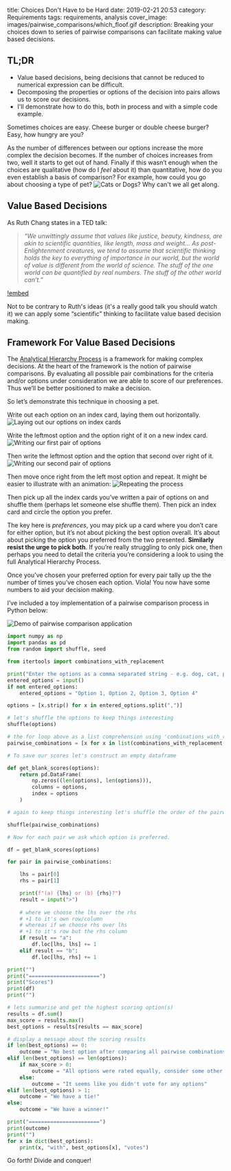 title: Choices Don't Have to be Hard
date: 2019-02-21 20:53
category: Requirements
tags: requirements, analysis
cover_image: images/pairwise_comparisons/which_floof.gif
description: Breaking your choices down to series of pairwise comparisons can facilitate making value based decisions.

## TL;DR
- Value based decisions, being decisions that cannot be reduced to numerical expression can be difficult.
- Decomposing the properties or options of the decision into pairs allows us to score our decisions.
- I'll demonstrate how to do this, both in process and with a simple code example. 

Sometimes choices are easy. Cheese burger or double cheese burger? Easy, how hungry are you? 

As the number of differences between our options increase the more complex the decision becomes. If the number of choices increases from two, well it starts to get out of hand.
Finally if this wasn’t enough when the choices are qualitative (how do I *feel* about it) than quantitative, how do you even establish a basis of comparison? 
For example, how could you go about choosing a type of pet?
![Cats or Dogs? Why can't we all get along.]({static}/images/pairwise_comparisons/which_floof.gif)

## Value Based Decisions

As Ruth Chang states in a TED talk: 
> *“We unwittingly assume that values like justice, beauty, kindness, are akin to scientific quantities, like length, mass and weight... As post-Enlightenment creatures, we tend to assume that scientific thinking holds the key to everything of importance in our world, but the world of value is different from the world of science. The stuff of the one world can be quantified by real numbers. The stuff of the other world can’t.”*

[!embed](http://www.youtube.com/watch?v=8GQZuzIdeQQ)

Not to be contrary to Ruth's ideas (it's a really good talk you should watch it) we can apply some “scientific” thinking to facilitate value based decision making.

## Framework For Value Based Decisions

The [Analytical Hierarchy Process](https://en.wikipedia.org/wiki/Analytic_hierarchy_process) is a framework for making complex decisions. At the heart of the framework is the notion of 
pairwise comparisons.
By evaluating all possible pair combinations for the criteria and/or options under consideration we are able to score of our preferences. Thus we’ll be better positioned to make a decision.

So let’s demonstrate this technique in choosing a pet. 

Write out each option on an index card, laying them out horizontally.
![Laying out our options on index cards]({static}/images/pairwise_comparisons/pairwise_01.png)


Write the leftmost option and the option right of it on a new index card.
![Writing our first pair of options]({static}/images/pairwise_comparisons/pairwise_02.png)


Then write the leftmost option and the option that second over right of it.
![Writing our second pair of options]({static}/images/pairwise_comparisons/pairwise_03.png)


Then move once right from the left most option and repeat. It might be easier to illustrate with an animation:
![Repeating the process]({static}/images/pairwise_comparisons/pairwise_combinations_construction.gif)


Then pick up all the index cards you’ve written a pair of options on and shuffle them (perhaps let someone else shuffle them). Then pick an index card and circle the option you prefer. 

The key here is *preferences*, you may pick up a card where you don’t care for either option, but it’s not about picking the best option overall. It’s about about picking the option you preferred from the two presented. **Similarly resist the urge to pick both**. If you’re really struggling to only pick one, then perhaps you need to detail the criteria you’re considering a look to using the full Analytical Hierarchy Process.

Once you’ve chosen your preferred option for every pair tally up the the number of times you’ve chosen each option. Viola! You now have some numbers to aid your decision making.

I’ve included a toy implementation of a pairwise comparison process in Python below:

![Demo of pairwise comparison application]({static}/images/pairwise_comparisons/pairwise_toy_demo.gif)

```python  
import numpy as np
import pandas as pd
from random import shuffle, seed

from itertools import combinations_with_replacement

print("Enter the options as a comma separated string - e.g. dog, cat, pony")
entered_options = input()
if not entered_options:
    entered_options = "Option 1, Option 2, Option 3, Option 4"

options = [x.strip() for x in entered_options.split(",")]

# let's shuffle the options to keep things interesting
shuffle(options)

# the for loop above as a list comprehension using 'combinations_with_replacement'
pairwise_combinations = [x for x in list(combinations_with_replacement(options, 2)) if x[0] != x[1]]

# To save our scores let's construct an empty dataframe

def get_blank_scores(options):
    return pd.DataFrame(
        np.zeros((len(options), len(options))),
        columns = options,
        index = options
    )

# again to keep things interesting let's shuffle the order of the pairwise comparisons.

shuffle(pairwise_combinations)

# Now for each pair we ask which option is preferred.

df = get_blank_scores(options)

for pair in pairwise_combinations:

    lhs = pair[0]
    rhs = pair[1]

    print(f"(a) {lhs} or (b) {rhs}?")
    result = input(">")
    
    # where we choose the lhs over the rhs
    # +1 to it's own row/column
    # whereas if we choose rhs over lhs
    # +1 to it's row but the rhs column
    if result == "a":
        df.loc[lhs, lhs] += 1
    elif result == "b":
        df.loc[lhs, rhs] += 1

print("")
print("=======================")
print("Scores")
print(df)
print("")

# lets summarise and get the highest scoring option(s)
results = df.sum()
max_score = results.max()
best_options = results[results == max_score]

# display a message about the scoring results
if len(best_options) == 0:
    outcome = "No best option after comparing all pairwise combinations"
elif len(best_options) == len(options):
    if max_score > 0:
        outcome = "All options were rated equally, consider some other criteria to evaluate the options by."
    else:
        outcome = "It seems like you didn't vote for any options"
elif len(best_options) > 1:
    outcome = "We have a tie!"
else:
    outcome = "We have a winner!"

print("=======================")
print(outcome)
print("")
for x in dict(best_options):
    print(x, "with", best_options[x], "votes")
```    

Go forth! Divide and conquer!